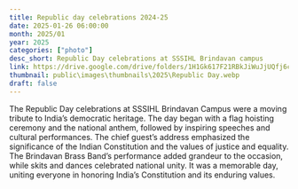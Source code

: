 ```yaml
---
title: Republic day celebrations 2024-25
date: 2025-01-26 06:00:00
month: 2025/01
year: 2025
categories: ["photo"]
desc_short: Republic Day celebrations at SSSIHL Brindavan campus 
link: https://drive.google.com/drive/folders/1H1Gk617F21RBkJiWuJjUQfj6cTN_Mvy1?usp=drive_link
thumbnail: public\images\thumbnails\2025\Republic Day.webp
draft: false
---
```


 The Republic Day celebrations at SSSIHL Brindavan Campus were a moving tribute to India’s democratic heritage. The day began with a flag hoisting ceremony and the national anthem, followed by inspiring speeches and cultural performances. The chief guest’s address emphasized the significance of the Indian Constitution and the values of justice and equality. The Brindavan Brass Band’s performance added grandeur to the occasion, while skits and dances celebrated national unity. It was a memorable day, uniting everyone in honoring India’s Constitution and its enduring values.
